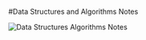 #Data Structures and Algorithms Notes

![Data Structures   Algorithms Notes](https://github.com/izzatkarimov/DSA-Notes/assets/108251704/97d31545-2e24-4462-9405-93262ad7216e)
